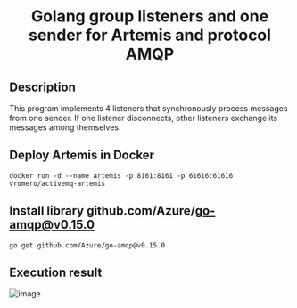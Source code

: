 <h1 align="center">Golang group listeners and one sender for Artemis and protocol AMQP</h1>

## Description
This program implements 4 listeners that synchronously process messages from one sender. If one listener disconnects, other listeners exchange its messages among themselves.

## Deploy Artemis in Docker
```
docker run -d --name artemis -p 8161:8161 -p 61616:61616 vromero/activemq-artemis
```

## Install library github.com/Azure/go-amqp@v0.15.0
```
go get github.com/Azure/go-amqp@v0.15.0  
```

## Execution result
![image](https://user-images.githubusercontent.com/59051004/219303145-be89bfcc-8d14-4598-bfcd-062c27a73644.png)
